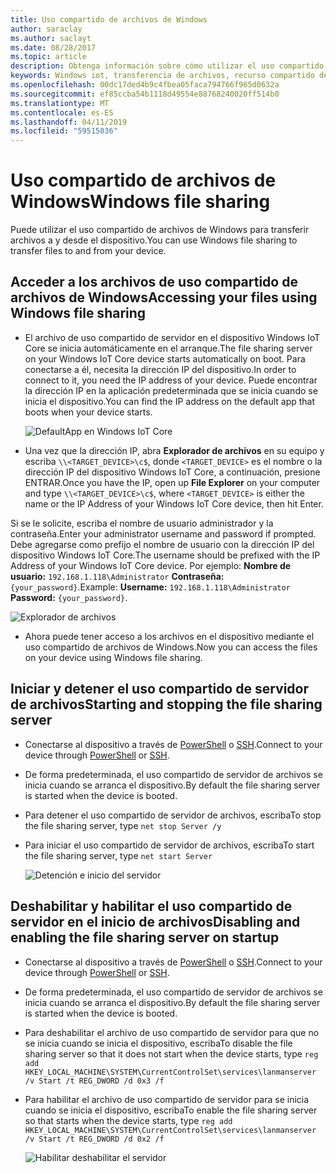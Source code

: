 ```yaml
---
title: Uso compartido de archivos de Windows
author: saraclay
ms.author: saclayt
ms.date: 08/28/2017
ms.topic: article
description: Obtenga información sobre cómo utilizar el uso compartido de archivos de Windows para transferir archivos a y desde el dispositivo.
keywords: Windows iot, transferencia de archivos, recurso compartido de archivos, el uso compartido de archivos de windows
ms.openlocfilehash: 00dc17ded4b9c4fbea05faca794766f965d0632a
ms.sourcegitcommit: ef85ccba54b1118d49554e88768240020ff514b0
ms.translationtype: MT
ms.contentlocale: es-ES
ms.lasthandoff: 04/11/2019
ms.locfileid: "59515036"
---
```

# <a name="windows-file-sharing"></a><span data-ttu-id="f328f-104">Uso compartido de archivos de Windows</span><span class="sxs-lookup"><span data-stu-id="f328f-104">Windows file sharing</span></span>

<span data-ttu-id="f328f-105">Puede utilizar el uso compartido de archivos de Windows para transferir archivos a y desde el dispositivo.</span><span class="sxs-lookup"><span data-stu-id="f328f-105">You can use Windows file sharing to transfer files to and from your device.</span></span>

## <a name="accessing-your-files-using-windows-file-sharing"></a><span data-ttu-id="f328f-106">Acceder a los archivos de uso compartido de archivos de Windows</span><span class="sxs-lookup"><span data-stu-id="f328f-106">Accessing your files using Windows file sharing</span></span>
* <span data-ttu-id="f328f-107">El archivo de uso compartido de servidor en el dispositivo Windows IoT Core se inicia automáticamente en el arranque.</span><span class="sxs-lookup"><span data-stu-id="f328f-107">The file sharing server on your Windows IoT Core device starts automatically on boot.</span></span>  <span data-ttu-id="f328f-108">Para conectarse a él, necesita la dirección IP del dispositivo.</span><span class="sxs-lookup"><span data-stu-id="f328f-108">In order to connect to it, you need the IP address of your device.</span></span>  <span data-ttu-id="f328f-109">Puede encontrar la dirección IP en la aplicación predeterminada que se inicia cuando se inicia el dispositivo.</span><span class="sxs-lookup"><span data-stu-id="f328f-109">You can find the IP address on the default app that boots when your device starts.</span></span>

    ![DefaultApp en Windows IoT Core](../media/WindowsFileSharing/DefaultApp.png)
    
* <span data-ttu-id="f328f-111">Una vez que la dirección IP, abra **Explorador de archivos** en su equipo y escriba `\\<TARGET_DEVICE>\c$`, donde `<TARGET_DEVICE>` es el nombre o la dirección IP del dispositivo Windows IoT Core, a continuación, presione ENTRAR.</span><span class="sxs-lookup"><span data-stu-id="f328f-111">Once you have the IP, open up **File Explorer** on your computer and type `\\<TARGET_DEVICE>\c$`, where `<TARGET_DEVICE>` is either the name or the IP Address of your Windows IoT Core device, then hit Enter.</span></span>  

<span data-ttu-id="f328f-112">Si se le solicite, escriba el nombre de usuario administrador y la contraseña.</span><span class="sxs-lookup"><span data-stu-id="f328f-112">Enter your administrator username and password if prompted.</span></span> <span data-ttu-id="f328f-113">Debe agregarse como prefijo el nombre de usuario con la dirección IP del dispositivo Windows IoT Core.</span><span class="sxs-lookup"><span data-stu-id="f328f-113">The username should be prefixed with the IP Address of your Windows IoT Core device.</span></span> <span data-ttu-id="f328f-114">Por ejemplo: **Nombre de usuario:** `192.168.1.118\Administrator`  **Contraseña:** `{your_password}`.</span><span class="sxs-lookup"><span data-stu-id="f328f-114">Example: **Username:** `192.168.1.118\Administrator`  **Password:** `{your_password}`.</span></span>

![Explorador de archivos](../media/WindowsFileSharing/smb_file_explorer.png)

* <span data-ttu-id="f328f-116">Ahora puede tener acceso a los archivos en el dispositivo mediante el uso compartido de archivos de Windows.</span><span class="sxs-lookup"><span data-stu-id="f328f-116">Now you can access the files on your device using Windows file sharing.</span></span>

## <a name="starting-and-stopping-the-file-sharing-server"></a><span data-ttu-id="f328f-117">Iniciar y detener el uso compartido de servidor de archivos</span><span class="sxs-lookup"><span data-stu-id="f328f-117">Starting and stopping the file sharing server</span></span>
* <span data-ttu-id="f328f-118">Conectarse al dispositivo a través de [PowerShell](../connect-your-device/powershell.md) o [SSH](../connect-your-device/ssh.md).</span><span class="sxs-lookup"><span data-stu-id="f328f-118">Connect to your device through [PowerShell](../connect-your-device/powershell.md) or [SSH](../connect-your-device/ssh.md).</span></span>
* <span data-ttu-id="f328f-119">De forma predeterminada, el uso compartido de servidor de archivos se inicia cuando se arranca el dispositivo.</span><span class="sxs-lookup"><span data-stu-id="f328f-119">By default the file sharing  server is started when the device is booted.</span></span>
* <span data-ttu-id="f328f-120">Para detener el uso compartido de servidor de archivos, escriba</span><span class="sxs-lookup"><span data-stu-id="f328f-120">To stop the file sharing  server, type</span></span> `net stop Server /y`
* <span data-ttu-id="f328f-121">Para iniciar el uso compartido de servidor de archivos, escriba</span><span class="sxs-lookup"><span data-stu-id="f328f-121">To start the file sharing  server, type</span></span> `net start Server`

    ![Detención e inicio del servidor](../media/WindowsFileSharing/smb_start_stop.png)
    
## <a name="disabling-and-enabling-the-file-sharing-server-on-startup"></a><span data-ttu-id="f328f-123">Deshabilitar y habilitar el uso compartido de servidor en el inicio de archivos</span><span class="sxs-lookup"><span data-stu-id="f328f-123">Disabling and enabling the file sharing server on startup</span></span>
* <span data-ttu-id="f328f-124">Conectarse al dispositivo a través de [PowerShell](../connect-your-device/powershell.md) o [SSH](../connect-your-device/ssh.md).</span><span class="sxs-lookup"><span data-stu-id="f328f-124">Connect to your device through [PowerShell](../connect-your-device/powershell.md) or [SSH](../connect-your-device/ssh.md).</span></span>
* <span data-ttu-id="f328f-125">De forma predeterminada, el uso compartido de servidor de archivos se inicia cuando se arranca el dispositivo.</span><span class="sxs-lookup"><span data-stu-id="f328f-125">By default the file sharing  server is started when the device is booted.</span></span>
* <span data-ttu-id="f328f-126">Para deshabilitar el archivo de uso compartido de servidor para que no se inicia cuando se inicia el dispositivo, escriba</span><span class="sxs-lookup"><span data-stu-id="f328f-126">To disable the file sharing  server so that it does not start when the device starts, type</span></span> `reg add HKEY_LOCAL_MACHINE\SYSTEM\CurrentControlSet\services\lanmanserver /v Start /t REG_DWORD /d 0x3 /f`
* <span data-ttu-id="f328f-127">Para habilitar el archivo de uso compartido de servidor para se inicia cuando se inicia el dispositivo, escriba</span><span class="sxs-lookup"><span data-stu-id="f328f-127">To enable the file sharing  server so that starts when the device starts, type</span></span> `reg add HKEY_LOCAL_MACHINE\SYSTEM\CurrentControlSet\services\lanmanserver /v Start /t REG_DWORD /d 0x2 /f`

    ![Habilitar deshabilitar el servidor](../media/WindowsFileSharing/smb_enable_disable.png)
